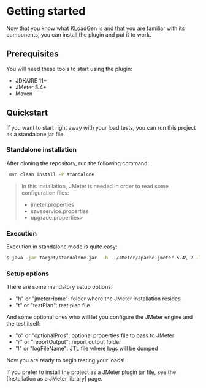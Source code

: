 # Getting started

Now that you know what KLoadGen is and that you are familiar with its components, you can install the plugin and put it to work.

## Prerequisites

You will need these tools to start using the plugin:

- JDK/JRE 11+
- JMeter 5.4+
- Maven

## Quickstart

If you want to start right away with your load tests, you can run this project as a standalone jar file.

### Standalone installation

After cloning the repository, run the following command:

```bash
 mvn clean install -P standalone
```
> In this installation, JMeter is needed in order to read some configuration files:
>
> - jmeter.properties
> - saveservice.properties
> - upgrade.properties> 

### Execution 

Execution in standalone mode is quite easy:

```bash
$ java -jar target/standalone.jar  -h ../JMeter/apache-jmeter-5.4\ 2 -l ../logs/results.log -t ../Example-Test-Plan.jmx -r ../logs
```

### Setup options

There are some mandatory setup options:

- "h" or "jmeterHome": folder where the JMeter installation resides
- "t" or "testPlan": test plan file

And some optional ones who will let you configure the JMeter engine and the test itself:

- "o" or "optionalPros": optional properties file to pass to JMeter
- "r" or "reportOutput": report output folder
- "l" or "logFileName": JTL file where logs will be dumped

Now you are ready to begin testing your loads!

If you prefer to install the project as a JMeter plugin jar file, see the [Installation as a JMeter library] page.

